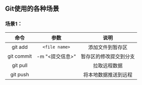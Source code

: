 ## Git使用的各种场景
### 场景1：

命令|参数|说明
:-:|:-:|:-:
git add|`<file name>`|添加文件到暂存区
git commit|-m "<提交信息>"|暂存区的修改提交到分支
git pull|  |拉取远程数据
git push|  |将本地数据推送到远程